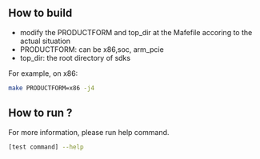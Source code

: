 ## How to build
 * modify the PRODUCTFORM and top_dir at the Mafefile accoring to the actual situation
 * PRODUCTFORM: can be x86,soc, arm_pcie
 * top_dir: the root directory of sdks

For example, on x86:
``` bash
make PRODUCTFORM=x86 -j4
```
## How to run ?

For more information, please run help command.
``` bash 
[test command] --help
```